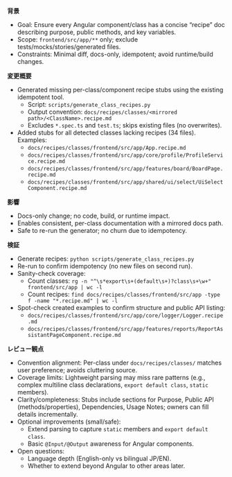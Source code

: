 **背景**
- Goal: Ensure every Angular component/class has a concise “recipe” doc describing purpose, public methods, and key variables.
- Scope: `frontend/src/app/**` only; exclude tests/mocks/stories/generated files.
- Constraints: Minimal diff, docs-only, idempotent; avoid runtime/build changes.

**変更概要**
- Generated missing per-class/component recipe stubs using the existing idempotent tool.
  - Script: `scripts/generate_class_recipes.py`
  - Output convention: `docs/recipes/classes/<mirrored path>/<ClassName>.recipe.md`
  - Excludes `*.spec.ts` and `test.ts`; skips existing files (no overwrites).
- Added stubs for all detected classes lacking recipes (34 files). Examples:
  - `docs/recipes/classes/frontend/src/app/App.recipe.md`
  - `docs/recipes/classes/frontend/src/app/core/profile/ProfileService.recipe.md`
  - `docs/recipes/classes/frontend/src/app/features/board/BoardPage.recipe.md`
  - `docs/recipes/classes/frontend/src/app/shared/ui/select/UiSelectComponent.recipe.md`

**影響**
- Docs-only change; no code, build, or runtime impact.
- Enables consistent, per-class documentation with a mirrored docs path.
- Safe to re-run the generator; no churn due to idempotency.

**検証**
- Generate recipes: `python scripts/generate_class_recipes.py`
- Re-run to confirm idempotency (no new files on second run).
- Sanity-check coverage:
  - Count classes: `rg -n "^\s*export\s+(default\s+)?class\s+\w+" frontend/src/app | wc -l`
  - Count recipes: `find docs/recipes/classes/frontend/src/app -type f -name "*.recipe.md" | wc -l`
- Spot-check created examples to confirm structure and public API listing:
  - `docs/recipes/classes/frontend/src/app/core/logger/Logger.recipe.md`
  - `docs/recipes/classes/frontend/src/app/features/reports/ReportAssistantPageComponent.recipe.md`

**レビュー観点**
- Convention alignment: Per-class under `docs/recipes/classes/` matches user preference; avoids cluttering source.
- Coverage limits: Lightweight parsing may miss rare patterns (e.g., complex multiline class declarations, `export default class`, `static` members).
- Clarity/completeness: Stubs include sections for Purpose, Public API (methods/properties), Dependencies, Usage Notes; owners can fill details incrementally.
- Optional improvements (small/safe):
  - Extend parsing to capture `static` members and `export default class`.
  - Basic `@Input/@Output` awareness for Angular components.
- Open questions:
  - Language depth (English-only vs bilingual JP/EN).
  - Whether to extend beyond Angular to other areas later.
